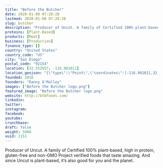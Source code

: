 ```yaml
---
title: "Before the Butcher"
date: 2020-01-08 07:28:28
lastmod: 2020-01-08 07:28:28
slug: butcher
description: "Producer of Uncut. A family of Certified 100% plant-based, high in protein, gluten-free and non-GMO Project verified foods that taste amazing. And since Uncut is plant-based, it’s also good for you and the planet."
proteins: [Plant-Based]
products: [Meat]
business: [Production]
finance_type: []
country: "United States"
country_code: "US"
city: "San Diego"
postal_code: "92154"
location: [32.552657, -116.981011]
location_geojson: "{\"type\":\"Point\",\"coordinates\":[-116.981011,32.552657]}"
founded: 2016
founders: "Danny O'Malley"
images: ["Before the Butcher logo.png"]
featured_image: "Before the Butcher logo.png"
website: http://btbfoods.com/
linkedin: 
twitter: 
instagram: 
facebook: 
youtube: 
crunchbase: 
draft: false
weight: 5000
uuid: 1151
---
```

Producer of Uncut. A family of Certified 100% plant-based, high in protein, gluten-free and non-GMO Project verified foods that taste amazing. And since Uncut is plant-based, it’s also good for you and the planet.
